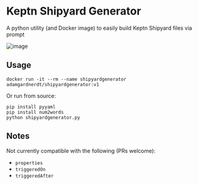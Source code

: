 # Keptn Shipyard Generator
A python utility (and Docker image) to easily build Keptn Shipyard files via prompt

![image](https://user-images.githubusercontent.com/13639658/139179740-97816f64-461d-4fbe-81bd-a6545db24649.png)

## Usage
```
docker run -it --rm --name shipyardgenerator adamgardnerdt/shipyardgenerator:v1
```

Or run from source:
```
pip install pyyaml
pip install num2words
python shipyardgenerator.py
```

## Notes

Not currently compatible with the following (PRs welcome):

- `properties`
- `triggeredOn`
- `triggeredAfter`
